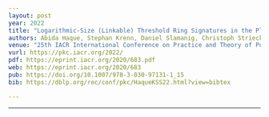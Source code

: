 ```yaml
---
layout: post
year: 2022
title: "Logarithmic-Size (Linkable) Threshold Ring Signatures in the Plain Model"
authors: Abida Haque, Stephan Krenn, Daniel Slamanig, Christoph Striecks
venue: "25th IACR International Conference on Practice and Theory of Public Key Cryptography - PKC 2022 (virtual)"
vurl: https://pkc.iacr.org/2022/
pdf: https://eprint.iacr.org/2020/683.pdf
web: https://eprint.iacr.org/2020/683
pub: https://doi.org/10.1007/978-3-030-97131-1_15
bib: https://dblp.org/rec/conf/pkc/HaqueKSS22.html?view=bibtex

---
```


---


